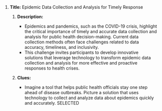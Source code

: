 1. **Title:** Epidemic Data Collection and Analysis for Timely Response

   1. **Description:**

      - Epidemics and pandemics, such as the COVID-19 crisis, highlight the critical importance of timely and accurate data collection and analysis for public health decision-making. Current data collection methods often face challenges related to data accuracy, timeliness, and inclusivity.
      - This challenge invites participants to develop innovative solutions that leverage technology to transform epidemic data collection and analysis for more effective and proactive responses to health crises.

   2. **Clues:**
      - Imagine a tool that helps public health officials stay one step ahead of disease outbreaks. Picture a solution that uses technology to collect and analyze data about epidemics quickly and accurately.
SELECTED
